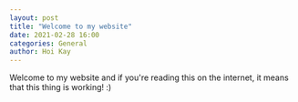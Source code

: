 ```yaml
---
layout: post
title: "Welcome to my website"
date: 2021-02-28 16:00
categories: General
author: Hoi Kay
---
```

Welcome to my website and if you're reading this on the internet, it means that this thing is working! :)